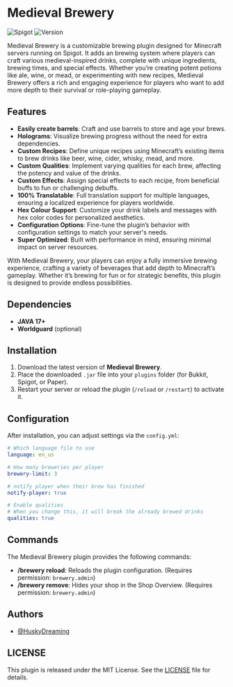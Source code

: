 
# Medieval Brewery
![Spigot](https://img.shields.io/badge/Spigot-1.19_--_1.21.1-yellow.svg)
![Version](https://img.shields.io/badge/Version-1.5-lightgray.svg)

Medieval Brewery is a customizable brewing plugin designed for Minecraft servers running on Spigot. It adds an brewing system where players can craft various medieval-inspired drinks, complete with unique ingredients, brewing times, and special effects. Whether you’re creating potent potions like ale, wine, or mead, or experimenting with new recipes, Medieval Brewery offers a rich and engaging experience for players who want to add more depth to their survival or role-playing gameplay.



## Features

- **Easily create barrels**: Craft and use barrels to store and age your brews.
- **Holograms**: Visualize brewing progress without the need for extra dependencies.
- **Custom Recipes**: Define unique recipes using Minecraft’s existing items to brew drinks like beer, wine, cider, whisky, mead, and more.
- **Custom Qualities**: Implement varying qualities for each brew, affecting the potency and value of the drinks.
- **Custom Effects**: Assign special effects to each recipe, from beneficial buffs to fun or challenging debuffs.
- **100% Translatable**: Full translation support for multiple languages, ensuring a localized experience for players worldwide.
- **Hex Colour Support**: Customize your drink labels and messages with hex color codes for personalized aesthetics.
- **Configuration Options**: Fine-tune the plugin’s behavior with configuration settings to match your server's needs.
- **Super Optimized**: Built with performance in mind, ensuring minimal impact on server resources.

With Medieval Brewery, your players can enjoy a fully immersive brewing experience, crafting a variety of beverages that add depth to Minecraft’s gameplay. Whether it’s brewing for fun or for strategic benefits, this plugin is designed to provide endless possibilities.
## Dependencies

- **JAVA 17+**
- **Worldguard** (optional)
## Installation

1. Download the latest version of **Medieval Brewery**.
2. Place the downloaded `.jar` file into your `plugins` folder (for Bukkit, Spigot, or Paper).
3. Restart your server or reload the plugin (`/reload` or `/restart`) to activate it.

## Configuration
After installation, you can adjust settings via the `config.yml`:
```yaml
# Which language file to use
language: en_us

# How many breweries per player
brewery-limit: 3

# notify player when their brew has finished
notify-player: true

# Enable qualities
# When you change this, it will break the already brewed drinks
qualities: true
````
## Commands

The Medieval Brewery plugin provides the following commands:

- **/brewery reload**: Reloads the plugin configuration. (Requires permission: `brewery.admin`)
- **/brewery remove**: Hides your shop in the Shop Overview. (Requires permission: `brewery.admin`)
## Authors

- [@HuskyDreaming](https://github.com/HuskyDreaming)


## LICENSE
This plugin is released under the MIT License. See the [LICENSE](LICENSE) file for details.
